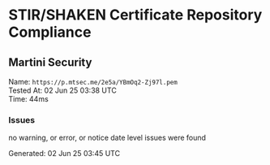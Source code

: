 # STIR/SHAKEN Certificate Repository Compliance

## Martini Security

Name: `https://p.mtsec.me/2e5a/YBmOq2-Zj97l.pem`\
Tested At: 02 Jun 25 03:38 UTC\
Time: 44ms

### Issues

no warning, or error, or notice date level issues were found

Generated: 02 Jun 25 03:45 UTC
